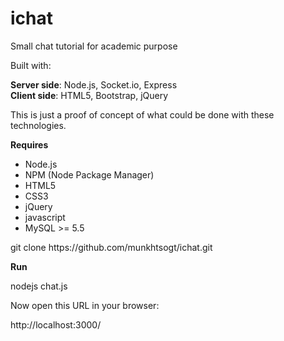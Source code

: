 # ichat

<p>Small chat tutorial for academic purpose</p>

Built with:
<p>
<b>Server side</b>: Node.js, Socket.io, Express <br/>
<b>Client side</b>: HTML5, Bootstrap, jQuery
</p>
<p>This is just a proof of concept of what could be done with these technologies.</p>

<p><b>Requires</b></p>

<ul>
  <li>Node.js</li>
  <li>NPM (Node Package Manager)</li>
  <li>HTML5</li>
  <li>CSS3</li>
  <li>jQuery</li>
  <li>javascript</li>
  <li>MySQL >= 5.5</li>
</ul>

<p>git clone https://github.com/munkhtsogt/ichat.git</p>
<p><b>Run</b></p>
<p>nodejs chat.js</p>
<p>Now open this URL in your browser:</p>

<p>http://localhost:3000/</p>
